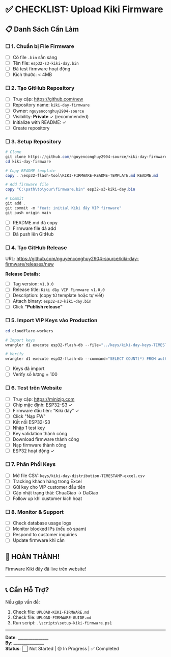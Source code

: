 # ✅ CHECKLIST: Upload Kiki Firmware

## 📋 Danh Sách Cần Làm

### ☐ 1. Chuẩn bị File Firmware
- [ ] Có file `.bin` sẵn sàng
- [ ] Tên file: `esp32-s3-kiki-day.bin`
- [ ] Đã test firmware hoạt động
- [ ] Kích thước: < 4MB

### ☐ 2. Tạo GitHub Repository
- [ ] Truy cập: https://github.com/new
- [ ] Repository name: `kiki-day-firmware`
- [ ] Owner: `nguyenconghuy2904-source`
- [ ] Visibility: **Private** ✓ (recommended)
- [ ] Initialize with README: ✓
- [ ] Create repository

### ☐ 3. Setup Repository
```powershell
# Clone
git clone https://github.com/nguyenconghuy2904-source/kiki-day-firmware.git
cd kiki-day-firmware

# Copy README template
copy ..\esp32-flash-tool\KIKI-FIRMWARE-README-TEMPLATE.md README.md

# Add firmware file
copy "C:\path\to\your\firmware.bin" esp32-s3-kiki-day.bin

# Commit
git add .
git commit -m "feat: initial Kiki đây VIP firmware"
git push origin main
```
- [ ] README.md đã copy
- [ ] Firmware file đã add
- [ ] Đã push lên GitHub

### ☐ 4. Tạo GitHub Release
URL: https://github.com/nguyenconghuy2904-source/kiki-day-firmware/releases/new

**Release Details:**
- [ ] Tag version: `v1.0.0`
- [ ] Release title: `Kiki đây VIP Firmware v1.0.0`
- [ ] Description: (copy từ template hoặc tự viết)
- [ ] Attach binary: `esp32-s3-kiki-day.bin`
- [ ] Click **"Publish release"**

### ☐ 5. Import VIP Keys vào Production
```powershell
cd cloudflare-workers

# Import keys
wrangler d1 execute esp32-flash-db --file="../keys/kiki-day-keys-TIMESTAMP.sql"

# Verify
wrangler d1 execute esp32-flash-db --command="SELECT COUNT(*) FROM auth_keys WHERE description LIKE '%Kiki%'"
```
- [ ] Keys đã import
- [ ] Verify số lượng = 100

### ☐ 6. Test trên Website
- [ ] Truy cập: https://minizjp.com
- [ ] Chip mặc định: ESP32-S3 ✓
- [ ] Firmware đầu tiên: "Kiki đây" ✓
- [ ] Click "Nạp FW"
- [ ] Kết nối ESP32-S3
- [ ] Nhập 1 test key
- [ ] Key validation thành công
- [ ] Download firmware thành công
- [ ] Nạp firmware thành công
- [ ] ESP32 hoạt động ✓

### ☐ 7. Phân Phối Keys
- [ ] Mở file CSV: `keys/kiki-day-distribution-TIMESTAMP-excel.csv`
- [ ] Tracking khách hàng trong Excel
- [ ] Gửi key cho VIP customer đầu tiên
- [ ] Cập nhật trạng thái: ChuaGiao → DaGiao
- [ ] Follow up khi customer kích hoạt

### ☐ 8. Monitor & Support
- [ ] Check database usage logs
- [ ] Monitor blocked IPs (nếu có spam)
- [ ] Respond to customer inquiries
- [ ] Update firmware khi cần

## 🎉 HOÀN THÀNH!

Firmware Kiki đây đã live trên website!

---

## 📞 Cần Hỗ Trợ?

Nếu gặp vấn đề:
1. Check file: `UPLOAD-KIKI-FIRMWARE.md`
2. Check file: `UPLOAD-FIRMWARE-GUIDE.md`
3. Run script: `.\scripts\setup-kiki-firmware.ps1`

---

**Date**: _______________  
**By**: _______________  
**Status**: ⬜ Not Started | 🟡 In Progress | ✅ Completed
